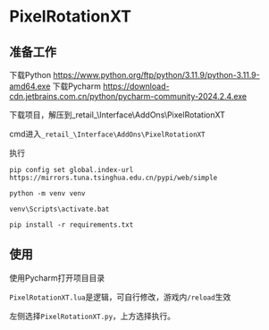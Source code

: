 # PixelRotationXT

## 准备工作

下载Python https://www.python.org/ftp/python/3.11.9/python-3.11.9-amd64.exe
下载Pycharm https://download-cdn.jetbrains.com.cn/python/pycharm-community-2024.2.4.exe

下载项目，解压到_retail_\Interface\AddOns\PixelRotationXT

cmd进入`_retail_\Interface\AddOns\PixelRotationXT`

执行

`pip config set global.index-url https://mirrors.tuna.tsinghua.edu.cn/pypi/web/simple`

`python -m venv venv`

`venv\Scripts\activate.bat`

`pip install -r requirements.txt`

## 使用

使用Pycharm打开项目目录

`PixelRotationXT.lua`是逻辑，可自行修改，游戏内`/reload`生效

左侧选择`PixelRotationXT.py`，上方选择执行。